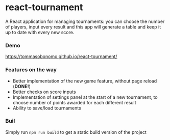 # react-tournament
A React application for managing tournaments: you can choose the number of players, input every result and this app will generate a table and keep it up to date with every new score.

### Demo

https://tommasobonomo.github.io/react-tournament/

### Features on the way

- Better implementation of the new game feature, without page reload (**DONE!**)
- Better checks on score inputs
- Implementation of settings panel at the start of a new tournament, to choose number of points awarded for each different result
- Ability to save/load tournaments

### Buil

Simply run ``` npm run build ``` to get a static build version of the project
